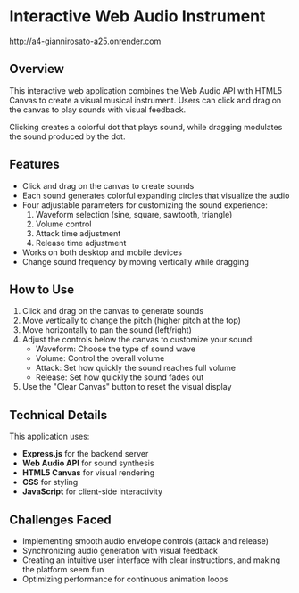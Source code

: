 # Interactive Web Audio Instrument

http://a4-giannirosato-a25.onrender.com

## Overview

This interactive web application combines the Web Audio API with HTML5 Canvas to
create a visual musical instrument. Users can click and drag on the canvas to
play sounds with visual feedback.

Clicking creates a colorful dot that plays sound, while dragging modulates the
sound produced by the dot.

## Features

- Click and drag on the canvas to create sounds
- Each sound generates colorful expanding circles that visualize the audio
- Four adjustable parameters for customizing the sound experience:
  1. Waveform selection (sine, square, sawtooth, triangle)
  2. Volume control
  3. Attack time adjustment
  4. Release time adjustment
- Works on both desktop and mobile devices
- Change sound frequency by moving vertically while dragging

## How to Use

1. Click and drag on the canvas to generate sounds
2. Move vertically to change the pitch (higher pitch at the top)
3. Move horizontally to pan the sound (left/right)
4. Adjust the controls below the canvas to customize your sound:
   - Waveform: Choose the type of sound wave
   - Volume: Control the overall volume
   - Attack: Set how quickly the sound reaches full volume
   - Release: Set how quickly the sound fades out
5. Use the "Clear Canvas" button to reset the visual display

## Technical Details

This application uses:

- **Express.js** for the backend server
- **Web Audio API** for sound synthesis
- **HTML5 Canvas** for visual rendering
- **CSS** for styling
- **JavaScript** for client-side interactivity

## Challenges Faced

- Implementing smooth audio envelope controls (attack and release)
- Synchronizing audio generation with visual feedback
- Creating an intuitive user interface with clear instructions, and making the
  platform seem fun
- Optimizing performance for continuous animation loops
